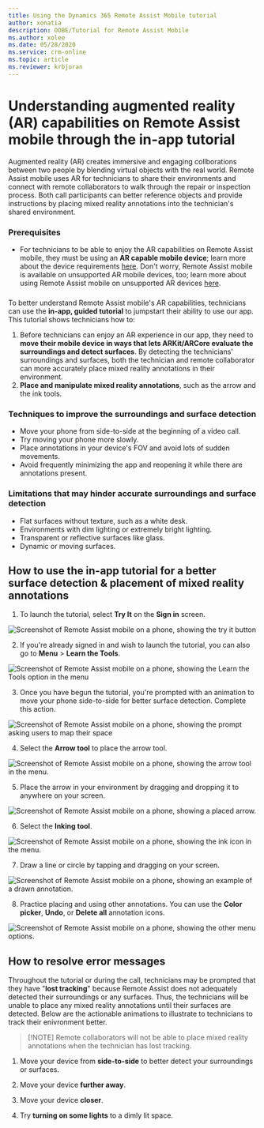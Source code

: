 ```yaml
---
title: Using the Dynamics 365 Remote Assist Mobile tutorial
author: xonatia
description: OOBE/Tutorial for Remote Assist Mobile 
ms.author: xolee
ms.date: 05/28/2020
ms.service: crm-online
ms.topic: article
ms.reviewer: krbjoran
---
```

# Understanding augmented reality (AR) capabilities on Remote Assist mobile through the in-app tutorial

Augmented reality (AR) creates immersive and engaging collborations between two people by blending virtual objects with the real world. Remote Assist mobile uses AR for technicians to share their environments and connect with remote collaborators to walk through the repair or inspection process. Both call participants can better reference objects and provide instructions by placing mixed reality annotations into the technician's shared environment. 

### Prerequisites 
- For technicians to be able to enjoy the AR capabilities on Remote Assist mobile, they must be using an **AR capable mobile device**; learn more about the device requirements [here](https://docs.microsoft.com/dynamics365/mixed-reality/remote-assist/requirements). Don't worry, Remote Assist mobile is available on unsupported AR mobile devices, too; learn more about using Remote Assist mobile on unsupported AR devices [here](). 
###

To better understand Remote Assist mobile's AR capabilities, technicians can use the **in-app, guided tutorial** to jumpstart their ability to use our app. This tutorial shows technicians how to:

1. Before technicians can enjoy an AR experience in our app, they need to **move their mobile device in ways that lets ARKit/ARCore evaluate the surroundings and detect surfaces**. By detecting the technicians' surroundings and surfaces, both the technician and remote collaborator can more accurately place mixed reality annotations in their environment. 
2. **Place and manipulate mixed reality annotations**, such as the arrow and the ink tools.

### Techniques to **improve** the surroundings and surface detection
- Move your phone from side-to-side at the beginning of a video call.
- Try moving your phone more slowly.
- Place annotations in your device's FOV and avoid lots of sudden movements.
- Avoid frequently minimizing the app and reopening it while there are annotations present.
### **Limitations** that may hinder accurate surroundings and surface detection
- Flat surfaces without texture, such as a white desk.
- Environments with dim lighting or extremely bright lighting.
- Transparent or reflective surfaces like glass.
- Dynamic or moving surfaces.

## How to use the in-app tutorial for a better surface detection & placement of mixed reality annotations 

1. To launch the tutorial, select **Try It** on the **Sign in** screen.

![Screenshot of Remote Assist mobile on a phone, showing the try it button](./media/learntools_1.png "Try It")

2. If you're already signed in and wish to launch the tutorial, you can also go to **Menu** > **Learn the Tools**. 

![Screenshot of Remote Assist mobile on a phone, showing the Learn the Tools option in the menu](./media/learntools_4.png "Try Tools")

3. Once you have begun the tutorial, you're prompted with an animation to move your phone side-to-side for better surface detection. Complete this action. 

![Screenshot of Remote Assist mobile on a phone, showing the prompt asking users to map their space](./media/learntools_5.png "Map Space")

4. Select the **Arrow tool** to place the arrow tool.

![Screenshot of Remote Assist mobile on a phone, showing the arrow tool in the menu.](./media/learntools_6.png "Select Arrow")

5. Place the arrow in your environment by dragging and dropping it to anywhere on your screen. 

![Screenshot of Remote Assist mobile on a phone, showing a placed arrow.](./media/learntools_7.png "Place Arrow")

6. Select the **Inking tool**.

![Screenshot of Remote Assist mobile on a phone, showing the ink icon in the menu.](./media/learntools_8.png "Select Ink")

7. Draw a line or circle by tapping and dragging on your screen. 

![Screenshot of Remote Assist mobile on a phone, showing an example of a drawn annotation.](./media/learntools_9.png "Draw")

8. Practice placing and using other annotations. You can use the **Color picker**, **Undo**, or **Delete all** annotation icons. 

![Screenshot of Remote Assist mobile on a phone, showing the other menu options.](./media/learntools_10.png "Other")

## How to resolve error messages 

Throughout the tutorial or during the call, technicians may be prompted that they have "**lost tracking**" because Remote Assist does not adequately detected their surroundings or any surfaces. Thus, the technicians will be unable to place any mixed reality annotations until their surfaces are detected. Below are the actionable animations to illustrate to technicians to track their enivronment better.

> [!NOTE] Remote collaborators will not be able to place mixed reality annotations when the technician has lost tracking. 

1. Move your device from **side-to-side** to better detect your surroundings or surfaces.

2. Move your device **further away**.

3. Move your device **closer**.

4. Try **turning on some lights** to a dimly lit space.
